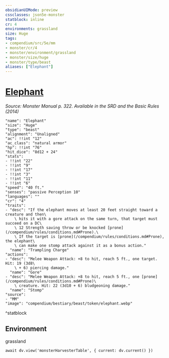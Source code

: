 ```yaml
---
obsidianUIMode: preview
cssclasses: json5e-monster
statblock: inline
cr: 4
environments: grassland
size: Huge
tags:
- compendium/src/5e/mm
- monster/cr/4
- monster/environment/grassland
- monster/size/huge
- monster/type/beast
aliases: ["Elephant"]
---
```

# [Elephant](compendium\bestiary\beast/elephant.md)
*Source: Monster Manual p. 322. Available in the <span title='Systems Reference Document (5.1)'>SRD</span> and the Basic Rules (2014)*

```statblock
"name": "Elephant"
"size": "Huge"
"type": "beast"
"alignment": "Unaligned"
"ac": !!int "12"
"ac_class": "natural armor"
"hp": !!int "76"
"hit_dice": "8d12 + 24"
"stats":
- !!int "22"
- !!int "9"
- !!int "17"
- !!int "3"
- !!int "11"
- !!int "6"
"speed": "40 ft."
"senses": "passive Perception 10"
"languages": ""
"cr": "4"
"traits":
- "desc": "If the elephant moves at least 20 feet straight toward a creature and then\
    \ hits it with a gore attack on the same turn, that target must succeed on a DC\
    \ 12 Strength saving throw or be knocked [prone](/compendium/rules/conditions.md#Prone).\
    \ If the target is [prone](/compendium/rules/conditions.md#Prone), the elephant\
    \ can make one stomp attack against it as a bonus action."
  "name": "Trampling Charge"
"actions":
- "desc": "Melee Weapon Attack: +8 to hit, reach 5 ft., one target. Hit: 19 (3d8\
    \ + 6) piercing damage."
  "name": "Gore"
- "desc": "Melee Weapon Attack: +8 to hit, reach 5 ft., one [prone](/compendium/rules/conditions.md#Prone)\
    \ creature. Hit: 22 (3d10 + 6) bludgeoning damage."
  "name": "Stomp"
"source":
- "MM"
"image": "compendium/bestiary/beast/token/elephant.webp"
```
^statblock

## Environment

grassland

```dataviewjs
await dv.view('monsterHarvesterTable', { current: dv.current() })
```